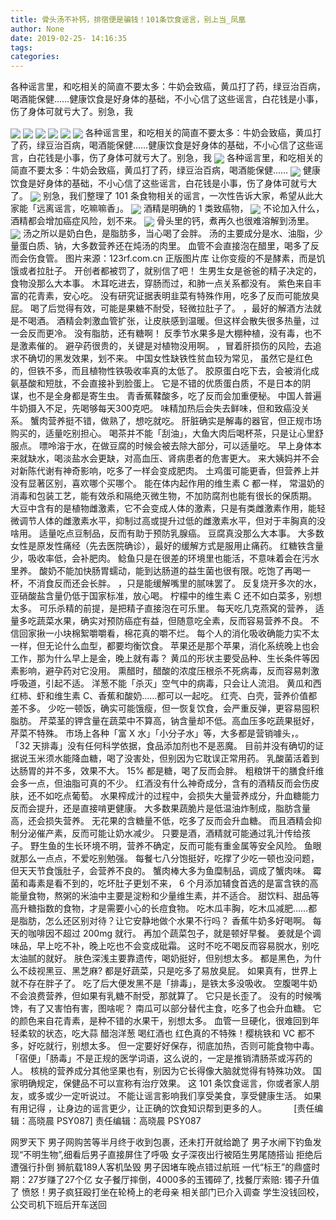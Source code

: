 ```yaml
---
title: 骨头汤不补钙，排宿便是骗钱！101条饮食谣言，别上当_凤凰
author: None
date: 2019-02-25- 14:16:35
tags: 
categories: 
---
```

各种谣言里，和吃相关的简直不要太多：牛奶会致癌，黄瓜打了药，绿豆治百病，喝酒能保健……健康饮食是好身体的基础，不小心信了这些谣言，白花钱是小事，伤了身体可就亏大了。别急，我
<!-- more -->
                                
<img align="center" border="0" src="http://p1.ifengimg.com/a/2018_37/b1595fc7af57ef4_size19_w750_h172.gif" />
                                            
<img align="center" border="0" src="http://e0.ifengimg.com/10/2019/0223/DF23FA21E366B0F870329439AEAF257C2E98E8FE_size24_w900_h318.jpeg" />
                                    
<img align="center" border="0" src="http://e0.ifengimg.com/07/2019/0223/A13298A2DBA7B015067F89E8A886282E9481D689_size38_w900_h500.jpeg" />
                            
<img align="center" border="0" src="http://e0.ifengimg.com/09/2019/0223/46A539EDC7F7E18416D22CF38E23D25D0DF30BEE_size32_w900_h500.jpeg" />
<img align="center" border="0" src="http://e0.ifengimg.com/09/2019/0223/D0F41C26C1FDBB75B34D1E688F4519FB262A4FA5_size23_w900_h501.jpeg" />
<img align="center" border="0" src="http://e0.ifengimg.com/07/2019/0223/7A7EB8FD618263EB5EDC72EDFCBBE2C5923151C8_size36_w900_h500.jpeg" />
各种谣言里，和吃相关的简直不要太多：牛奶会致癌，黄瓜打了药，绿豆治百病，喝酒能保健……健康饮食是好身体的基础，不小心信了这些谣言，白花钱是小事，伤了身体可就亏大了。别急，我
<img align="center" border="0" src="http://e0.ifengimg.com/06/2019/0223/F6F60C36A7000260DB58107A2F5C56A2D7F2BAD9_size55_w900_h500.jpeg" />
各种谣言里，和吃相关的简直不要太多：牛奶会致癌，黄瓜打了药，绿豆治百病，喝酒能保健……
<img align="center" border="0" src="http://e0.ifengimg.com/05/2019/0223/7832A97E1D2705E7DCEE5264BFB71D70D28BDEE6_size75_w900_h500.jpeg" />
健康饮食是好身体的基础，不小心信了这些谣言，白花钱是小事，伤了身体可就亏大了。
<img align="center" border="0" src="http://e0.ifengimg.com/11/2019/0223/AF8BC1D00626D9733B2D82903A26C7B2EDF12D83_size22_w900_h500.jpeg" />
别急，我们整理了 101 条食物相关的谣言，一次性告诉大家，希望从此大家能「远离谣言，吃嘛嘛香」。
<img align="center" border="0" src="http://p1.ifengimg.com/a/2018_07/93ab89ed585fee1_size55_w1667_h104.jpg" />
酒精是明确的 1 类致癌物，
<img align="center" border="0" src="http://p0.ifengimg.com/a/2018_38/ed60e0f0fa8ef9b_size201_w531_h705.jpg" />
不论加入什么，酒精都会增加癌症风险，划不来。
<img align="center" border="0" src="http://p0.ifengimg.com/a/2018_28/d1f660ebfb76d39_size107_w750_h230.gif" />
骨头里的钙，煮再久也很难溶解到汤里。
<img align="center" border="0" src="http://p2.ifengimg.com/a/2016/0810/204c433878d5cf9size1_w16_h16.png" />
汤之所以是奶白色，是脂肪多，当心喝了会胖。
汤的主要成分是水、油脂，少量蛋白质、钠，大多数营养还在炖汤的肉里。
血管不会直接泡在醋里，喝多了反而会伤食管。
图片来源：123rf.com.cn 正版图片库
让你变瘦的不是酵素，而是饥饿或者拉肚子。
开创者都被罚了，就别信了吧！
生男生女是爸爸的精子决定的，食物没那么大本事。
木耳吃进去，穿肠而过，和肺一点关系都没有。
紫色来自丰富的花青素，安心吃。
没有研究证据表明韭菜有特殊作用，吃多了反而可能放臭屁。
喝了后觉得有效，可能是果糖不耐受，轻微拉肚子了。
，最好的解酒方法就是不喝酒。
酒精会刺激血管扩张，让皮肤感到温暖。但这样会散失很多热量，过一会反而更冷。
没有脂肪，还有糖啊！
反季节水果多是大棚种植，没有毒，也不是激素催的。
避孕药很贵的，关键是对植物没用啊。
，冒着肝损伤的风险，去追求不确切的黑发效果，划不来。
中国女性缺铁性贫血较为常见，
虽然它是红色的，但铁不多，而且植物性铁吸收率真的太低了。
胶原蛋白吃下去，会被消化成氨基酸和短肽，不会直接补到脸蛋上。
它是不错的优质蛋白质，不是日本的阴谋，也不是全身都是寄生虫。
青香蕉鞣酸多，吃了反而会加重便秘。
中国人普遍牛奶摄入不足，先喝够每天300克吧。
味精加热后会失去鲜味，但和致癌没关系。
蟹肉营养挺不错，做熟了，想吃就吃。
肝脏确实是解毒的器官，但正规市场购买的，适量吃别担心。
喝茶并不能「刮油」，大鱼大肉后喝杯茶，只是让心里舒服点。
嘌呤溶于水，在做豆腐的时候会被去除大部分，可以适量吃。
早上身体本来就缺水，喝淡盐水会更缺，对高血压、肾病患者的危害更大。
来大姨妈并不会对新陈代谢有神奇影响，吃多了一样会变成肥肉。
土鸡蛋可能更香，但营养上并没有显著区别，喜欢哪个买哪个。
能在体内起作用的维生素 C 都一样，
常温奶的消毒和包装工艺，能有效杀和隔绝灭微生物，不加防腐剂也能有很长的保质期。
大豆中含有的是植物雌激素，它不会变成人体的激素，只是有类雌激素作用，能轻微调节人体的雌激素水平，抑制过高或提升过低的雌激素水平，但对于丰胸真的没啥用。
适量吃点豆制品，反而有助于预防乳腺癌。
豆腐真没那么大本事。
大多数女性是原发性痛经（先去医院确诊），最好的缓解方式是服用止痛药。
红糖铁含量少，吸收率低，会补肥肉。
鲶鱼只是在很差的环境里也能活，不意味着会在污水里养。
酸奶不能加快肠胃蠕动，能到达肠道的益生菌也很有限。吃饱了再喝一杯，不消食反而还会长胖。
，只是能缓解嘴里的腻味罢了。
反复烧开多次的水，亚硝酸盐含量仍低于国家标准，放心喝。
柠檬中的维生素 C 还不如白菜多，别想太多。
可乐杀精的前提，是把精子直接泡在可乐里。
每天吃几克燕窝的营养，
适量多吃蔬菜水果，确实对预防癌症有益，但随意吃全素，反而容易营养不良。
不信回家揪一小块棉絮嚼嚼看，棉花真的嚼不烂。
每个人的消化吸收确能力实不太一样，但无论什么血型，都要均衡饮食。
苹果还是那个苹果，消化系统晚上也会工作，那为什么早上是金，晚上就有毒？
黄瓜的形状主要受品种、生长条件等因素影响，避孕药对它没用。
熏醋时，醋酸的浓度压根杀不死病毒，反而容易刺激呼吸道，引起不适。
洋葱不能「杀灭」空气中的病毒，只会让人流泪。
黄瓜和西红柿、虾和维生素 C、香蕉和酸奶……都可以一起吃。
红壳、白壳，营养价值都差不多。
少吃一顿饭，确实可能饿瘦，但一恢复饮食，会严重反弹，更容易囤积脂肪。
芹菜茎的钾含量在蔬菜中不算高，钠含量却不低。高血压多吃蔬果挺好，芹菜不特殊。
市场上各种「富 X 水」「小分子水」等，大多都是营销噱头，。
「32 天排毒」没有任何科学依据，食品添加剂也不是恶魔。
目前并没有确切的证据说玉米须水能降血糖，喝了没害处，但别因为它耽误正常用药。
乳酸菌活着到达肠胃的并不多，效果不大。
15% 都是糖，喝了反而会胖。
粗粮饼干的膳食纤维会多一点，但油脂可真的不少。
红酒没有什么神奇成分，含有的酒精反而会伤皮肤，还不如吃点葡萄。
水果榨成汁的过程中，会损失大量营养成分，升血糖能力反而会提升，还是直接啃更健康。
大多数果蔬脆片是低温油炸制成，脂肪含量高，还会损失营养。
无花果的含糖量不低，吃多了反而会升血糖。
而且酒精会抑制分泌催产素，反而可能让奶水减少。
只要是酒，酒精就可能通过乳汁传给孩子。
野生鱼的生长环境不明，营养不确定，反而可能有重金属等安全风险。
鱼眼就那么一点点，不爱吃别勉强。
每餐七八分饱挺好，吃撑了少吃一顿也没问题，但天天节食饿肚子，会营养不良的。
蟹肉棒大多为鱼糜制品，调成了蟹肉味。
霉菌和毒素是看不到的，吃坏肚子更划不来，
6 个月添加辅食首选的是富含铁的高能量食物，熬粥的米油中主要是淀粉和少量维生素，并不适合。
甜饮料、甜品等高升糖指数的食物，才是需要小心的长痘食物。
吃木瓜丰胸，吃木瓜减肥……都是脂肪，怎么还区别对待？让它安静地做个水果不行吗？
香蕉牛奶多好喝啊。
每天的咖啡因不超过 200mg 就行。
再加个蔬菜包子，就是顿好早餐。
姜就是个调味品，早上吃不补，晚上吃也不会变成砒霜。
这时不吃不喝反而容易脱水，别吃太油腻的就好。
肤色深浅主要靠遗传，喝奶挺好，但别想太多。
都是黑色，为什么不歧视黑豆、黑芝麻?
都是好蔬菜，只是吃多了易放臭屁。
如果真有，世界上就不存在胖子了。
吃了后大便发黑不是「排毒」，是铁太多没吸收。
空腹喝牛奶不会浪费营养，但如果有乳糖不耐受，那就算了。
它只是长歪了。
没有的时候嘴馋，有了又害怕有害，图啥呢？
南瓜可以部分替代主食，吃多了也会升血糖。
它的颜色来自花青素，是种不错的水果干，别想太多。
血管一旦硬化，很难回到年轻柔软的状态，吃大蒜
醋泡洋葱
喝红酒也
红色真的不特殊！樱桃铁和 VC 都不多，好吃就行，别想太多。
但一定要好好保存，彻底加热，否则可能食物中毒。
「宿便」「肠毒」不是正规的医学词语，这么说的，一定是推销清肠茶或泻药的人。
核桃的营养成分其他坚果也有，别因为它长得像大脑就觉得有特殊功效。
国家明确规定，保健品不可以宣称有治疗效果。
这 101 条饮食谣言，你或者家人朋友，或多或少一定听说过。
不能让谣言影响我们享受美食，享受健康生活。
如果有用记得
，让身边的谣言更少，让正确的饮食知识帮到更多的人。
 
 
 
 
 
                                [责任编辑：高晓晨                                    PSY087]                            
                                责任编辑：高晓晨                                    PSY087                            
                                                            
网罗天下
男子网购苦等半月终于收到包裹，还未打开就给跪了
男子水闸下钓鱼发现“不明生物”,细看后男子直接屏住了呼吸
女子深夜出行被陌生男尾随搭讪 拒绝后遭强行扑倒
狮航载189人客机坠毁 男子因堵车晚点错过航班
一代“标王”的鼎盛时期：27岁赚了27个亿
女子餐厅摔倒，4000多的玉镯碎了, 找餐厅索赔: 镯子升值了
愤怒！男子疯狂殴打坐在轮椅上的老母亲 相关部门已介入调查
学生没钱回校，公交司机下班后开车送回
